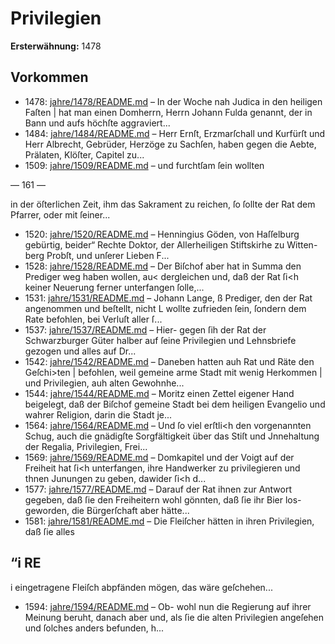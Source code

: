 # Privilegien

**Ersterwähnung:** 1478

## Vorkommen
- 1478: [jahre/1478/README.md](../jahre/1478/README.md) – In der Woche nah Judica in den heiligen Faſten |
hat man einen Domherrn, Herrn Johann Fulda genannt,
der in Bann und aufs höchſte aggraviert...
- 1484: [jahre/1484/README.md](../jahre/1484/README.md) – Herr Ernſt, Erzmarſchall und Kurfürſt und Herr
Albrecht, Gebrüder, Herzöge zu Sachſen, haben gegen die
Aebte, Prälaten, Klöſter, Capitel zu...
- 1509: [jahre/1509/README.md](../jahre/1509/README.md) – und furchtſam ſein wollten


— 161 —

in der öſterlichen Zeit, ihm das Sakrament zu reichen,
ſo ſollte der Rat dem Pfarrer, oder mit ſeiner...
- 1520: [jahre/1520/README.md](../jahre/1520/README.md) – Henningius Göden, von Haſſelburg gebürtig, beider“
Rechte Doktor, der Allerheiligen Stiftskirhe zu Witten-
berg Probſt, und unſerer Lieben F...
- 1528: [jahre/1528/README.md](../jahre/1528/README.md) – Der Biſchof aber hat in
Summa den Prediger weg haben wollen, au< dergleichen
und, daß der Rat ſi<h keiner Neuerung ferner unterfangen
ſolle,...
- 1531: [jahre/1531/README.md](../jahre/1531/README.md) – Johann Lange, ß
Prediger, den der Rat angenommen und beſtellt, nicht L
wollte zufrieden ſein, ſondern dem Rate befohlen, bei
Verluſt aller ſ...
- 1537: [jahre/1537/README.md](../jahre/1537/README.md) – Hier-
gegen ſih der Rat der Schwarzburger Güter halber auf
ſeine Privilegien und Lehnsbriefe gezogen und alles auf
Dr...
- 1542: [jahre/1542/README.md](../jahre/1542/README.md) – Daneben hatten auh Rat und Räte den Geſchi>ten |
befohlen, weil gemeine arme Stadt mit wenig Herkommen |
und Privilegien, auh alten Gewohnhe...
- 1544: [jahre/1544/README.md](../jahre/1544/README.md) – Moritz einen
Zettel eigener Hand beigelegt, daß der Biſchof gemeine
Stadt bei dem heiligen Evangelio und wahrer Religion,
darin die Stadt je...
- 1564: [jahre/1564/README.md](../jahre/1564/README.md) – Und
ſo viel erſtli<h den vorgenannten Schug, auch die gnädigſte
Sorgfältigkeit über das Stiſt und Jnnehaltung der Regalia,
Privilegien, Frei...
- 1569: [jahre/1569/README.md](../jahre/1569/README.md) – Domkapitel und der Voigt auf der Freiheit
hat ſi<h unterfangen, ihre Handwerker zu privilegieren
und thnen Junungen zu geben, dawider ſi<h d...
- 1577: [jahre/1577/README.md](../jahre/1577/README.md) – Darauf der Rat ihnen zur Antwort gegeben, daß
ſie den Freiheitern wohl gönnten, daß ſie ihr Bier los-
geworden, die Bürgerſchaft aber hätte...
- 1581: [jahre/1581/README.md](../jahre/1581/README.md) – Die Fleiſcher hätten in ihren Privilegien, daß ſie alles


“i RE
-
i eingetragene Fleiſch abpfänden mögen, das wäre geſchehen...
- 1594: [jahre/1594/README.md](../jahre/1594/README.md) – Ob-
wohl nun die Regierung auf ihrer Meinung beruht,
danach aber und, als ſie die alten Privilegien angeſehen
und ſolches anders befunden, h...
